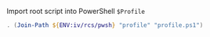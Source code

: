 Import root script into PowerShell `$Profile`

```powershell
. (Join-Path ${ENV:iv/rcs/pwsh} "profile" "profile.ps1")
```